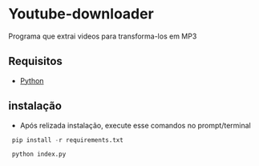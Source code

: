 # Youtube-downloader

Programa que extrai videos para transforma-los em MP3

## Requisitos

- [Python](https://www.python.org/ftp/python/3.8.2/python-3.8.2.exe)

## instalação 

 - Após relizada instalação, execute esse comandos no prompt/terminal
 
 ```python
  pip install -r requirements.txt
 ```
 ```python
  python index.py
 ```
